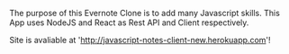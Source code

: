 The purpose of this Evernote Clone is to add many Javascript skills. This App uses NodeJS and React as Rest API and Client respectively.

Site is avaliable at 'http://javascript-notes-client-new.herokuapp.com'!